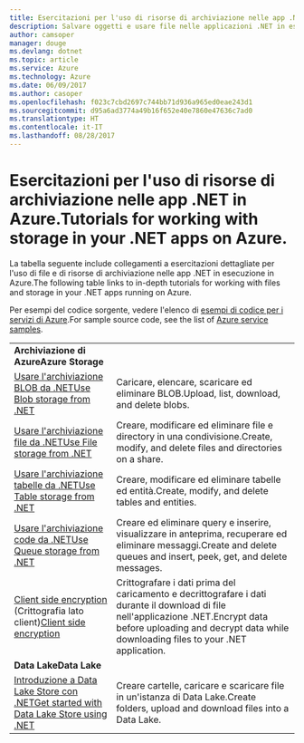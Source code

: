 ```yaml
---
title: Esercitazioni per l'uso di risorse di archiviazione nelle app .NET in Azure
description: Salvare oggetti e usare file nelle applicazioni .NET in esecuzione in Azure
author: camsoper
manager: douge
ms.devlang: dotnet
ms.topic: article
ms.service: Azure
ms.technology: Azure
ms.date: 06/09/2017
ms.author: casoper
ms.openlocfilehash: f023c7cbd2697c744bb71d936a965ed0eae243d1
ms.sourcegitcommit: d95a6ad3774a49b16f652e40e7860e47636c7ad0
ms.translationtype: HT
ms.contentlocale: it-IT
ms.lasthandoff: 08/28/2017
---
```

# <a name="tutorials-for-working-with-storage-in-your-net-apps-on-azure"></a><span data-ttu-id="087d8-103">Esercitazioni per l'uso di risorse di archiviazione nelle app .NET in Azure.</span><span class="sxs-lookup"><span data-stu-id="087d8-103">Tutorials for working with storage in your .NET apps on Azure.</span></span>

<span data-ttu-id="087d8-104">La tabella seguente include collegamenti a esercitazioni dettagliate per l'uso di file e di risorse di archiviazione nelle app .NET in esecuzione in Azure.</span><span class="sxs-lookup"><span data-stu-id="087d8-104">The following table links to in-depth tutorials for working with files and storage in your .NET apps running on Azure.</span></span>

<span data-ttu-id="087d8-105">Per esempi del codice sorgente, vedere l'elenco di [esempi di codice per i servizi di Azure](https://azure.microsoft.com/resources/samples/?platform=dotnet).</span><span class="sxs-lookup"><span data-stu-id="087d8-105">For sample source code, see the list of [Azure service samples](https://azure.microsoft.com/resources/samples/?platform=dotnet).</span></span>

| | |
|---|---|
| <span data-ttu-id="087d8-106">**Archiviazione di Azure**</span><span class="sxs-lookup"><span data-stu-id="087d8-106">**Azure Storage**</span></span> ||
| <span data-ttu-id="087d8-107">[Usare l'archiviazione BLOB da .NET][1]</span><span class="sxs-lookup"><span data-stu-id="087d8-107">[Use Blob storage from .NET][1]</span></span> | <span data-ttu-id="087d8-108">Caricare, elencare, scaricare ed eliminare BLOB.</span><span class="sxs-lookup"><span data-stu-id="087d8-108">Upload, list, download, and delete blobs.</span></span> |
| <span data-ttu-id="087d8-109">[Usare l'archiviazione file da .NET][4]</span><span class="sxs-lookup"><span data-stu-id="087d8-109">[Use File storage from .NET][4]</span></span> | <span data-ttu-id="087d8-110">Creare, modificare ed eliminare file e directory in una condivisione.</span><span class="sxs-lookup"><span data-stu-id="087d8-110">Create, modify, and delete files and directories on a share.</span></span> | 
| <span data-ttu-id="087d8-111">[Usare l'archiviazione tabelle da .NET][3]</span><span class="sxs-lookup"><span data-stu-id="087d8-111">[Use Table storage from .NET][3]</span></span> | <span data-ttu-id="087d8-112">Creare, modificare ed eliminare tabelle ed entità.</span><span class="sxs-lookup"><span data-stu-id="087d8-112">Create, modify, and delete tables and entities.</span></span> |
| <span data-ttu-id="087d8-113">[Usare l'archiviazione code da .NET][2]</span><span class="sxs-lookup"><span data-stu-id="087d8-113">[Use Queue storage from .NET][2]</span></span> | <span data-ttu-id="087d8-114">Creare ed eliminare query e inserire, visualizzare in anteprima, recuperare ed eliminare messaggi.</span><span class="sxs-lookup"><span data-stu-id="087d8-114">Create and delete queues and insert, peek, get, and delete messages.</span></span> |
| <span data-ttu-id="087d8-115">[Client side encryption][5] (Crittografia lato client)</span><span class="sxs-lookup"><span data-stu-id="087d8-115">[Client side encryption][5]</span></span> | <span data-ttu-id="087d8-116">Crittografare i dati prima del caricamento e decrittografare i dati durante il download di file nell'applicazione .NET.</span><span class="sxs-lookup"><span data-stu-id="087d8-116">Encrypt data before uploading and decrypt data while downloading files to your .NET application.</span></span> 
|<span data-ttu-id="087d8-117">**Data Lake**</span><span class="sxs-lookup"><span data-stu-id="087d8-117">**Data Lake**</span></span>||
| <span data-ttu-id="087d8-118">[Introduzione a Data Lake Store con .NET][6]</span><span class="sxs-lookup"><span data-stu-id="087d8-118">[Get started with Data Lake Store using .NET][6]</span></span> | <span data-ttu-id="087d8-119">Creare cartelle, caricare e scaricare file in un'istanza di Data Lake.</span><span class="sxs-lookup"><span data-stu-id="087d8-119">Create folders, upload and download files into a Data Lake.</span></span> | 

[1]: /azure/storage/storage-dotnet-how-to-use-blobs
[2]: /azure/storage/storage-dotnet-how-to-use-queues
[3]: /azure/storage/storage-dotnet-how-to-use-tables
[4]: /azure/storage/storage-dotnet-how-to-use-files
[5]: /azure/storage/storage-client-side-encryption
[6]: /azure/data-lake-store/data-lake-store-get-started-net-sdk